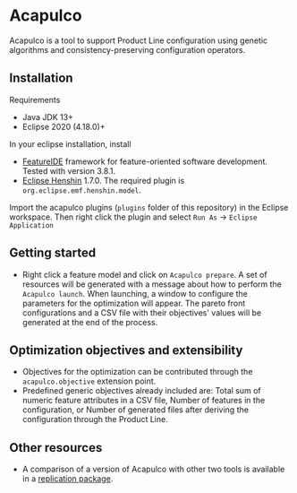 # Acapulco
Acapulco is a tool to support Product Line configuration using genetic algorithms and consistency-preserving configuration operators.

## Installation
Requirements
- Java JDK 13+
- Eclipse 2020 (4.18.0)+

In your eclipse installation, install
- [FeatureIDE](https://featureide.github.io/) framework for feature-oriented software development. Tested with version 3.8.1.
- [Eclipse Henshin](https://www.eclipse.org/henshin/) 1.7.0. The required plugin is `org.eclipse.emf.henshin.model`.

Import the acapulco plugins (`plugins` folder of this repository) in the Eclipse workspace. Then right click the plugin and select `Run As` -> `Eclipse Application`

## Getting started
- Right click a feature model and click on `Acapulco prepare`. A set of resources will be generated with a message about how to perform the `Acapulco launch`. When launching, a window to configure the parameters for the optimization will appear. The pareto front configurations and a CSV file with their objectives' values will be generated at the end of the process.

## Optimization objectives and extensibility
- Objectives for the optimization can be contributed through the `acapulco.objective` extension point.
- Predefined generic objectives already included are: Total sum of numeric feature attributes in a CSV file, Number of features in the configuration, or Number of generated files after deriving the configuration through the Product Line.

## Other resources
- A comparison of a version of Acapulco with other two tools is available in a [replication package](https://github.com/acapulco-spl/acapulco_replication_package).
